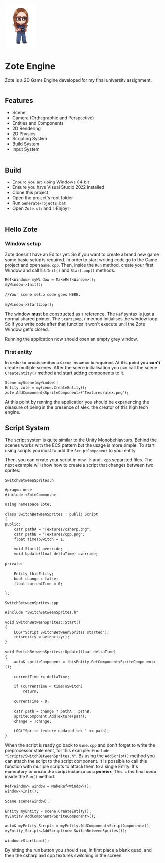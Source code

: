 <img src="Game/Textures/alex.png" alt="drawing" width="100"/>

# **Zote Engine**

Zote is a 2D Game Engine developed for my final university assignment. 
<br/><br/>

## Features
- Scene
- Camera (Orthographic and Perspective)
- Entities and Components
- 2D Rendering
- 2D Physics
- Scripting System
- Build System
- Input System
<br/><br/>

## Build
- Ensure you are using Windows 64-bit
- Ensure you have Visual Studio 2022 installed
- Clone this project
- Open the project's root folder
- Run `GenerateProjects.bat`
- Open `Zote.sln` and ✨Enjoy✨
<br/><br/>

## Hello Zote
<p></p>

### Window setup
Zote doesn't have an Editor yet. So if you want to create a brand new game some basic setup is required. In order to start writing code go to the Game project and open `Game.cpp`. Then, inside the `Run` method, create your first Window and call his `Init()` and `StartLoop()` methods.

```
Ref<Window> myWindow = MakeRef<Window>();
myWindow->Init();

//Your scene setup code goes HERE.

myWindow->StartLoop();
```

The window **must** be constructed as a reference. The `Ref` syntax is just a normal shared pointer. The `StartLoop()` method initialises the window loop. So if you write code after that function it won't execute until the Zote Window get's closed.
<p></p>
Running the application now should open an empty grey window.
<p></p>

### First entity
In order to create entites a `Scene` instance is required. At this point you **can't** create multiple scenes. After the scene initialisation you can call the scene `CreateEntity()` method and start adding components to it.

```
Scene myScene(myWindow);
Entity zote = myScene.CreateEntity();
zote.AddComponent<SpriteComponent>("Textures/alex.png");
```
<p></p>
At this point by running the application you should be experiencing the pleasure of being in the presence of Alex, the creator of this high tech engine.

<p></p>

## Script System
<p></p>

The script system is quite similar to the Unity Monobehiavours. Behind the scenes works with the ECS pattern but the usage is more simple. To start using scripts you must to add the `ScriptComponent` to your entity.

Then, you can create your script in new `.h` and `.cpp` separated files. The next example will show how to create a script that changes between two sprites:
<p></p>

`SwitchBetweenSprites.h`
```
#pragma once
#include <ZoteCommon.h>

using namespace Zote;

class SwitchBetweenSprites : public Script
{
public:
	cstr pathA = "Textures/csharp.png";
	cstr pathB = "Textures/cpp.png";
	float timeToSwitch = 1;

	void Start() override;
	void Update(float deltaTime) override;

private:
	
	Entity thisEntity;
	bool change = false;
	float currentTime = 0;

};
```
`SwitchBetweenSprites.cpp`
```
#include "SwitchBetweenSprites.h"

void SwitchBetweenSprites::Start()
{
	LOG("Script SwitchBetweenSprites started");
	thisEntity = GetEntity();
}

void SwitchBetweenSprites::Update(float deltaTime)
{
	auto& spriteComponent = thisEntity.GetComponent<SpriteComponent>();
	
	currentTime += deltaTime;

	if (currentTime < timeToSwitch)
		return;

	currentTime = 0;

	cstr path = change ? pathA : pathB;
	spriteComponent.AddTexture(path);
	change = !change;

	LOG("Sprite texture updated to: " << path);
}
```
When the script is ready go back to `Game.cpp` and don't forget to write the preprocessor statement, for this example: `#include "Scripts/SwitchBetweenSprites.h"`. By using the `AddScript()` method you can attach the script to the script component. It is possible to call this function with multiple scripts to attach them to a single Entity. It's mandatory to create the script instance as a **pointer**. This is the final code inside the `Run()` method.
```
Ref<Window> window = MakeRef<Window>();
window->Init();

Scene scene(window);

Entity myEntity = scene.CreateEntity();
myEntity.AddComponent<SpriteComponent>();

auto& myEntity_Scripts = myEntity.AddComponent<ScriptComponent>();
myEntity_Scripts.AddScript(new SwitchBetweenSprites());

window->StartLoop();
```
By hitting the run button you should see, in first place a blank quad, and then the csharp and cpp textures switching in the screen.
















 
